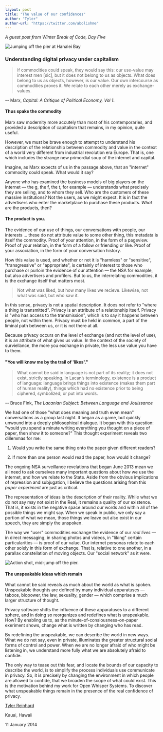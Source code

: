 ```yaml
---
layout: post
title: "The value of our confidences"
author: "Tyler"
author-url: "https://twitter.com/abolishme"
---
```


*A guest post from Winter Break of Code, Day Five*

<img src="/blog/images/wboc-tyler-jump.png" alt="Jumping off the pier at Hanalei Bay" />

### Understanding digital privacy under capitalism

> If commodities could speak, they would say this: our use-value may interest men \[sic\], but it does not belong to us as objects. What does belong to us as objects, however, is our value. Our own intercourse as commodities proves it. We relate to each other merely as exchange-values. 

-- Marx, *Capital: A Critique of Political Economy, Vol 1*.

#### Thus spake the commodity

Marx saw modernity more accutely than most of his contemporaries, and provided a description of capitalism that remains, in my opinion, quite useful.

However, we must be brave enough to attempt to  understand his description of the relationship between commodity and value in the context of a world very different from industrial revolution era Europe. That is, one which includes the strange new primordial soup of the internet and capital.

Imagine, as Marx expects of us in the passage above, that an "internet" commodity could speak. What would it say?

<!--more-->

Anyone who has examined the business models of big players on the internet — the g, the f, the t, for example — understands what precisely they are selling, and to whom they sell. Who are the customers of these massive institutions? Not the users, as we might expect. It is in fact the advertisers who enter the marketplace to purchase these products. *What* are the products, then?

#### The product is you.

The evidence of our use of things, our conversations with people, our interests ... these do not attribute value to some other thing, this metadata is itself the commodity. Proof of your attention, in the form of a pageview. Proof of your relation, in the form of a follow or friending or like. Proof of your association, in the form of your conversation history.

How this value is used, and whether or not it is "harmless" or "sensitive", "transgressive" or "appropriate", is certainly of interest to those who purchase or purloin the evidence of our attention — the NSA for example, but also advertisers and profilers. But to us, the interrelating commodities, it is the exchange itself that matters most. 

> Not what was liked, but how many likes we recieve. Likewise, not what was said, but who saw it.

In this sense, privacy is not a spatial description. It does not refer to "where a thing is transmitted". Privacy is an attribute of a relationship itself. Privacy is "who has access to the transmission", which is to say it happens between people, not within them. Privacy must be held in common, a part of the liminal path between us, or it is not there at all.

Because privacy occurs on the level of exchange (and not the level of use), it is an attribute of what gives us value. In the context of the society of surviellance, the more you exchange in private, the less use value you have to them. 

#### "You will know me by the trail of 'likes'."

> What cannot be said in language is not part of its reality; it does not exist, strictly speaking. In Lacan’s terminology, existence is a product of language: language brings things into existence (makes them part of human reality), things which had no existence prior to being ciphered, symbolized, or put into words.

-- Bruce Fink, *The Lacanian Subject: Between Language and Jouissance*

We had one of those "what does meaning and truth even mean" conversations as a group last night. It began as a game, but quickly unwound into a deeply philosophical dialogue. It began with this question: "would you spend a minute writing everything you thought on a piece of paper, then show it to someone?" This thought experiment reveals two dillemmas for me: 

1. Would you write the same thing onto the paper given different readers?

2. If more than one person would read the paper, how would it change?

The ongoing NSA surveillance revelations that began June 2013 mean we all need to ask ourselves many important questions about how we use the internet, and how we relate to the State. Aside from the obvious implications of repression and subjugation, I believe the questions arising from this *paper experiment* are just as critical.

The representation of ideas is the description of their reality. While what we do not say may not exist in the Real, it remains a quality of our existence. That is, it exists in the negative space around our words and within all of the possible things we might say. When we speak in public, we only say a portion of what we mean, those things we leave out also exist in our speech, they are simply the unspoken.

The way we "user" commodities exchange the evidence of our *real lives* — in direct messaging, in sharing photos and videos, in "liking" certain particularities — is proof of our value. Our internet personas relate to each other solely in this form of exchange. That is, relative to one another, in a parallax constellation of moving objects. Our "social network" as it were.

<img src="/blog/images/wboc-tyler-jumped.png" alt="Action shot, mid-jump off the pier." />

#### The unspeakable ideas which remain

What cannot be said reveals as much about the world as what is spoken. Unspeakable thoughts are defined by many individual apparatuses — taboos, biopower, the law, sexuality, gender — which comprise a much larger structure of thought. 

Privacy software shifts the influence of these apparatuses to a different sphere, and in doing so reorganizes and redefines what is unspeakable. How? By enabling us to, as the minute-of-consiousness-on-paper exeriment shows, change what is written by changing who has read.

By redefining the unspeakable, we can describe the world in new ways. What we do not say, even in private, illuminates the greater structural social forms of control and power. When we are no longer afraid of who might be listening in, we understand more fully what we are absolutely afraid to confide.

The only way to tease out this fear, and locate the bounds of our capacity to describe the world, is to simplify the process individuals use communicate in privacy. So, it is precisely by changing the environment in which people are allowed to confide, that we broaden the scope of what could exist. This is the motivation behind my work for Open Whisper Systems. To discover what unspeakable things remain in the presence of the real confidence of privacy.

[Tyler Reinhard](https://twitter.com/abolishme)

Kauai, Hawaii

11 January 2014
